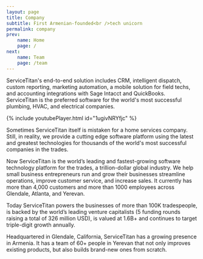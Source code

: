 ```yaml
---
layout: page
title: Company
subtitle: First Armenian-founded<br />tech unicorn
permalink: company
prev: 
    name: Home
    page: /
next: 
    name: Team
    page: /team
---
```



ServiceTitan's end-to-end solution includes CRM, intelligent dispatch, custom reporting,
marketing automation, a mobile solution for field techs, and accounting integrations with Sage
Intacct and QuickBooks. ServiceTitan is the preferred software for the world's most successful
plumbing, HVAC, and electrical companies.

{% include youtubePlayer.html id="1ugivNRYfjc" %}

Sometimes ServiceTitan itself is mistaken for a home services company. Still, in
reality, we provide a cutting edge software platform using the latest and greatest technologies for
thousands of the world's most successful companies in the trades.

Now ServiceTitan is the world’s leading and fastest-growing software technology platform
for the trades, a trillion-dollar global industry. We help small business entrepreneurs run and grow
their businesses streamline operations, improve customer service, and increase sales. It currently
has more than 4,000 customers and more than 1000 employees across Glendale, Atlanta, and Yerevan.

Today ServiceTitan powers the businesses of more than 100K tradespeople, is backed by
the world’s leading venture capitalists (5 funding rounds raising a total of 326 million USD), is
valued at 1.6B+ and continues to target triple-digit growth annually.

Headquartered in Glendale, California, ServiceTitan has a growing presence in Armenia.
It has a team of 60+ people in Yerevan that not only improves existing products, but also builds
brand-new ones from scratch.
